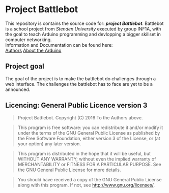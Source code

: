 # Project Battlebot
This repository is contains the source code for: **_project Battlebot_**.
Battlebot is a school project from _Stenden University_ executed by group INF1A,
with the goal to teach Arduino programming and devlopping a bigger skillset in
computer networking.<br>
Information and Documentation can be found here: <br>
[Authors](https://github.com/stenden-inf1a/project/blob/master/Documentation/Contact.md)
[About the Arduino](https://github.com/stenden-inf1a/project/blob/master/Documentation/Battlebot.md)

## Project goal
The goal of the project is to make the battlebot do challenges through a web interface. The challenges the battlebot has to face are yet to
be a announced.

## Licencing: General Public Licence version 3
> Project Battlebot.
> Copyright (C) 2016 To the Authors above.

> This program is free software: you can redistribute it and/or modify
> it under the terms of the GNU General Public License as published by
> the Free Software Foundation, either version 3 of the License, or
> (at your option) any later version.

> This program is distributed in the hope that it will be useful,
> but WITHOUT ANY WARRANTY; without even the implied warranty of
> MERCHANTABILITY or FITNESS FOR A PARTICULAR PURPOSE.  See the
> GNU General Public License for more details.

> You should have received a copy of the GNU General Public License
> along with this program.  If not, see <http://www.gnu.org/licenses/>.
